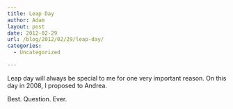 ```yaml
---
title: Leap Day
author: Adam
layout: post
date: 2012-02-29
url: /blog/2012/02/29/leap-day/
categories:
  - Uncategorized

---
```

Leap day will always be special to me for one very important reason. On this day in 2008, I proposed to Andrea.

Best. Question. Ever.
